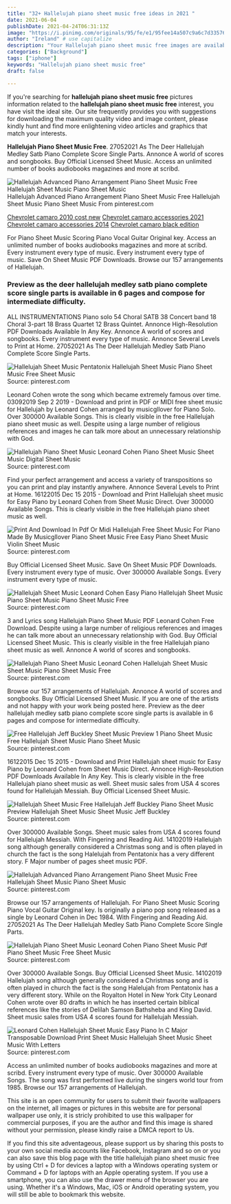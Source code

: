 ```yaml
---
title: "32+ Hallelujah piano sheet music free ideas in 2021 "
date: 2021-06-04
publishDate: 2021-04-24T06:31:13Z
image: "https://i.pinimg.com/originals/95/fe/e1/95fee14a507c9a6c7d335762812169f0.gif"
author: "Ireland" # use capitalize
description: "Your Hallelujah piano sheet music free images are available in this site. Hallelujah piano sheet music free are a topic that is being searched for and liked by netizens today. You can Get the Hallelujah piano sheet music free files here. Get all royalty-free vectors."
categories: ["Background"]
tags: ["iphone"]
keywords: "Hallelujah piano sheet music free"
draft: false

---
```


If you're searching for **hallelujah piano sheet music free** pictures information related to the **hallelujah piano sheet music free** interest, you have visit the ideal  site.  Our site frequently  provides you with  suggestions  for downloading  the maximum  quality video and image  content, please kindly hunt and find more enlightening video articles and graphics  that match your interests.

**Hallelujah Piano Sheet Music Free**. 27052021 As The Deer Hallelujah Medley Satb Piano Complete Score Single Parts. Annonce A world of scores and songbooks. Buy Official Licensed Sheet Music. Access an unlimited number of books audiobooks magazines and more at scribd.

![Hallelujah Advanced Piano Arrangement Piano Sheet Music Free Hallelujah Sheet Music Piano Sheet Music](https://i.pinimg.com/originals/aa/e1/a3/aae1a34ce5dfa975c11138d6299c4c9e.png "Hallelujah Advanced Piano Arrangement Piano Sheet Music Free Hallelujah Sheet Music Piano Sheet Music")
Hallelujah Advanced Piano Arrangement Piano Sheet Music Free Hallelujah Sheet Music Piano Sheet Music From pinterest.com

[Chevrolet camaro 2010 cost new](/chevrolet-camaro-2010-cost-new/)
[Chevrolet camaro accessories 2021](/chevrolet-camaro-accessories-2021/)
[Chevrolet camaro accessories 2014](/chevrolet-camaro-accessories-2014/)
[Chevrolet camaro black edition](/chevrolet-camaro-black-edition/)

For Piano Sheet Music Scoring Piano Vocal Guitar Original key. Access an unlimited number of books audiobooks magazines and more at scribd. Every instrument every type of music. Every instrument every type of music. Save On Sheet Music PDF Downloads. Browse our 157 arrangements of Hallelujah.

### Preview as the deer hallelujah medley satb piano complete score single parts is available in 6 pages and compose for intermediate difficulty.

ALL INSTRUMENTATIONS Piano solo 54 Choral SATB 38 Concert band 18 Choral 3-part 18 Brass Quartet 12 Brass Quintet. Annonce High-Resolution PDF Downloads Available In Any Key. Annonce A world of scores and songbooks. Every instrument every type of music. Annonce Several Levels to Print at Home. 27052021 As The Deer Hallelujah Medley Satb Piano Complete Score Single Parts.


![Hallelujah Sheet Music Pentatonix Hallelujah Sheet Music Piano Sheet Music Free Sheet Music](https://i.pinimg.com/736x/f0/db/a4/f0dba40a248eb7c8de2c714d38de8eba.jpg "Hallelujah Sheet Music Pentatonix Hallelujah Sheet Music Piano Sheet Music Free Sheet Music")
Source: pinterest.com

Leonard Cohen wrote the song which became extremely famous over time. 03092019 Sep 2 2019 - Download and print in PDF or MIDI free sheet music for Hallelujah by Leonard Cohen arranged by musicgllover for Piano Solo. Over 300000 Available Songs. This is clearly visible in the free Hallelujah piano sheet music as well. Despite using a large number of religious references and images he can talk more about an unnecessary relationship with God.

![Hallelujah Piano Sheet Music Leonard Cohen Piano Sheet Music Sheet Music Digital Sheet Music](https://i.pinimg.com/originals/68/d0/3b/68d03b3f806ca5b9d2726bdd8ba3f978.png "Hallelujah Piano Sheet Music Leonard Cohen Piano Sheet Music Sheet Music Digital Sheet Music")
Source: pinterest.com

Find your perfect arrangement and access a variety of transpositions so you can print and play instantly anywhere. Annonce Several Levels to Print at Home. 16122015 Dec 15 2015 - Download and Print Hallelujah sheet music for Easy Piano by Leonard Cohen from Sheet Music Direct. Over 300000 Available Songs. This is clearly visible in the free Hallelujah piano sheet music as well.

![Print And Download In Pdf Or Midi Hallelujah Free Sheet Music For Piano Made By Musicgllover Piano Sheet Music Free Easy Piano Sheet Music Violin Sheet Music](https://i.pinimg.com/originals/03/f1/46/03f146fdb52c73fcce0540f8977105ba.jpg "Print And Download In Pdf Or Midi Hallelujah Free Sheet Music For Piano Made By Musicgllover Piano Sheet Music Free Easy Piano Sheet Music Violin Sheet Music")
Source: pinterest.com

Buy Official Licensed Sheet Music. Save On Sheet Music PDF Downloads. Every instrument every type of music. Over 300000 Available Songs. Every instrument every type of music.

![Hallelujah Sheet Music Leonard Cohen Easy Piano Hallelujah Sheet Music Piano Sheet Music Piano Sheet Music Free](https://i.pinimg.com/originals/62/0a/b4/620ab41079f98e7ea726076056a6593d.png "Hallelujah Sheet Music Leonard Cohen Easy Piano Hallelujah Sheet Music Piano Sheet Music Piano Sheet Music Free")
Source: pinterest.com

3 and Lyrics song Hallelujah Piano Sheet Music PDF Leonard Cohen Free Download. Despite using a large number of religious references and images he can talk more about an unnecessary relationship with God. Buy Official Licensed Sheet Music. This is clearly visible in the free Hallelujah piano sheet music as well. Annonce A world of scores and songbooks.

![Hallelujah Piano Sheet Music Leonard Cohen Hallelujah Sheet Music Sheet Music Piano Sheet Music Free](https://i.pinimg.com/originals/97/68/b0/9768b01346aca477b66890486553fbd0.jpg "Hallelujah Piano Sheet Music Leonard Cohen Hallelujah Sheet Music Sheet Music Piano Sheet Music Free")
Source: pinterest.com

Browse our 157 arrangements of Hallelujah. Annonce A world of scores and songbooks. Buy Official Licensed Sheet Music. If you are one of the artists and not happy with your work being posted here. Preview as the deer hallelujah medley satb piano complete score single parts is available in 6 pages and compose for intermediate difficulty.

![Free Hallelujah Jeff Buckley Sheet Music Preview 1 Piano Sheet Music Free Hallelujah Sheet Music Piano Sheet Music](https://i.pinimg.com/originals/f2/da/d9/f2dad95cd8aaa3be6aa8d5a96be1ba75.png "Free Hallelujah Jeff Buckley Sheet Music Preview 1 Piano Sheet Music Free Hallelujah Sheet Music Piano Sheet Music")
Source: pinterest.com

16122015 Dec 15 2015 - Download and Print Hallelujah sheet music for Easy Piano by Leonard Cohen from Sheet Music Direct. Annonce High-Resolution PDF Downloads Available In Any Key. This is clearly visible in the free Hallelujah piano sheet music as well. Sheet music sales from USA 4 scores found for Hallelujah Messiah. Buy Official Licensed Sheet Music.

![Hallelujah Sheet Music Free Hallelujah Jeff Buckley Piano Sheet Music Preview Hallelujah Sheet Music Sheet Music Jeff Buckley](https://i.pinimg.com/originals/81/1c/a1/811ca139e40477e4ab6adf5cadc696d2.png "Hallelujah Sheet Music Free Hallelujah Jeff Buckley Piano Sheet Music Preview Hallelujah Sheet Music Sheet Music Jeff Buckley")
Source: pinterest.com

Over 300000 Available Songs. Sheet music sales from USA 4 scores found for Hallelujah Messiah. With Fingering and Reading Aid. 14102019 Hallelujah song although generally considered a Christmas song and is often played in church the fact is the song Halelujah from Pentatonix has a very different story. F Major number of pages sheet music PDF.

![Hallelujah Advanced Piano Arrangement Piano Sheet Music Free Hallelujah Sheet Music Piano Sheet Music](https://i.pinimg.com/originals/aa/e1/a3/aae1a34ce5dfa975c11138d6299c4c9e.png "Hallelujah Advanced Piano Arrangement Piano Sheet Music Free Hallelujah Sheet Music Piano Sheet Music")
Source: pinterest.com

Browse our 157 arrangements of Hallelujah. For Piano Sheet Music Scoring Piano Vocal Guitar Original key. Is originally a piano pop song released as a single by Leonard Cohen in Dec 1984. With Fingering and Reading Aid. 27052021 As The Deer Hallelujah Medley Satb Piano Complete Score Single Parts.

![Hallelujah Piano Sheet Music Leonard Cohen Piano Sheet Music Pdf Piano Sheet Music Free Sheet Music](https://i.pinimg.com/originals/9b/d1/8b/9bd18bed7074f99fb3e88e8135e97062.jpg "Hallelujah Piano Sheet Music Leonard Cohen Piano Sheet Music Pdf Piano Sheet Music Free Sheet Music")
Source: pinterest.com

Over 300000 Available Songs. Buy Official Licensed Sheet Music. 14102019 Hallelujah song although generally considered a Christmas song and is often played in church the fact is the song Halelujah from Pentatonix has a very different story. While on the Royalton Hotel in New York City Leonard Cohen wrote over 80 drafts in which he has inserted certain biblical references like the stories of Delilah Samson Bathsheba and King David. Sheet music sales from USA 4 scores found for Hallelujah Messiah.

![Leonard Cohen Hallelujah Sheet Music Easy Piano In C Major Transposable Download Print Sheet Music Hallelujah Sheet Music Sheet Music With Letters](https://i.pinimg.com/originals/95/fe/e1/95fee14a507c9a6c7d335762812169f0.gif "Leonard Cohen Hallelujah Sheet Music Easy Piano In C Major Transposable Download Print Sheet Music Hallelujah Sheet Music Sheet Music With Letters")
Source: pinterest.com

Access an unlimited number of books audiobooks magazines and more at scribd. Every instrument every type of music. Over 300000 Available Songs. The song was first performed live during the singers world tour from 1985. Browse our 157 arrangements of Hallelujah.

This site is an open community for users to submit their favorite wallpapers on the internet, all images or pictures in this website are for personal wallpaper use only, it is stricly prohibited to use this wallpaper for commercial purposes, if you are the author and find this image is shared without your permission, please kindly raise a DMCA report to Us.

If you find this site adventageous, please support us by sharing this posts to your own social media accounts like Facebook, Instagram and so on or you can also save this blog page with the title hallelujah piano sheet music free by using Ctrl + D for devices a laptop with a Windows operating system or Command + D for laptops with an Apple operating system. If you use a smartphone, you can also use the drawer menu of the browser you are using. Whether it's a Windows, Mac, iOS or Android operating system, you will still be able to bookmark this website.
